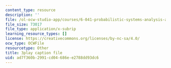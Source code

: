 ```yaml
---
content_type: resource
description: ''
file: /ol-ocw-studio-app/courses/6-041-probabilistic-systems-analysis-and-applied-probability-fall-2010/ad7f360b2991cd04686ee2788dd93dc6_IkbkEtOOC1Y.srt
file_size: 73017
file_type: application/x-subrip
learning_resource_types: []
license: https://creativecommons.org/licenses/by-nc-sa/4.0/
ocw_type: OCWFile
resourcetype: Other
title: 3play caption file
uid: ad7f360b-2991-cd04-686e-e2788dd93dc6
---
```

